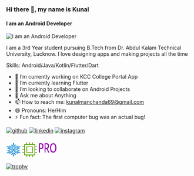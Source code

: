 ### Hi there 👋, my name is Kunal
#### I am an Android Developer
![I am an Android Developer](https://arturssmirnovs.github.io/github-profile-readme-generator/images/banner.png)

I am a 3rd Year student pursuing B.Tech from Dr. Abdul Kalam Technical University, Lucknow. I love designing apps and making projects all the time

Skills: Android/Java/Kotlin/Flutter/Dart

- 🔭 I’m currently working on KCC College Portal App 
- 🌱 I’m currently learning Flutter  
- 👯 I’m looking to collaborate on Android Projects 
- 💬 Ask me about Anything 
- 📫 How to reach me: kunalmanchanda69@gmail.com 
- 😄 Pronouns: He/Him 
- ⚡ Fun fact: The first computer bug was an actual bug! 


[<img src='https://cdn.jsdelivr.net/npm/simple-icons@3.0.1/icons/github.svg' alt='github' height='40'>](https://github.com/Kunal-Manchanda)  [<img src='https://cdn.jsdelivr.net/npm/simple-icons@3.0.1/icons/linkedin.svg' alt='linkedin' height='40'>](https://www.linkedin.com/in/kunal-manchanda-21b330194//)  [<img src='https://cdn.jsdelivr.net/npm/simple-icons@3.0.1/icons/instagram.svg' alt='instagram' height='40'>](https://www.instagram.com/kunal765//)  

<a href='https://archiveprogram.github.com/'><img src='https://raw.githubusercontent.com/acervenky/animated-github-badges/master/assets/acbadge.gif' width='40' height='40'></a> <a href='https://docs.github.com/en/developers'><img src='https://raw.githubusercontent.com/acervenky/animated-github-badges/master/assets/devbadge.gif' width='40' height='40'></a> <a href='https://github.com/pricing'><img src='https://raw.githubusercontent.com/acervenky/animated-github-badges/master/assets/pro.gif' width='50' height='50'></a>

[![trophy](https://github-profile-trophy.vercel.app/?username=Kunal-Manchanda)](https://github.com/ryo-ma/github-profile-trophy)

